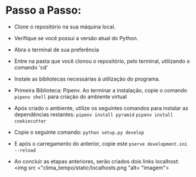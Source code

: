<h1> Passo a Passo: </h1>


 - Clone o repositório na sua máquina local.

 - Verifique se você possui a versão atual do Python.

 - Abra o terminal de sua preferência

 - Entre na pasta que você clonou o repositório, pelo terminal, utilizando o comando 'cd'

 - Instale as bibliotecas necessárias à utilização do programa.

 - Primeira Biblioteca: Pipenv. Ao terminar a instalação, copie
   o comando `pipenv shell` para criação do ambiente virtual
 
 - Após criado o ambiente, utilize os seguintes comandos para instalar as dependências restantes:
   `pipenv install pyramid`
   `pipenv install cookiecutter`
   
 - Copie o seguinte comando: `python setup.py develop`

 - E após o carregamento do anterior, copie este `pserve development.ini --reload`

 - Ao concluir as etapas anteriores, serão criados dois links localhost:
  <img src ="clima_tempo/static/localhosts.png "alt= "imagem"></img>